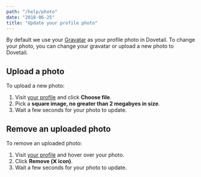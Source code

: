 ```yaml
---
path: "/help/photo"
date: "2018-06-25"
title: "Update your profile photo"
---
```


By default we use your [Gravatar](https://en.gravatar.com/) as your profile photo in Dovetail. To change your photo, you can change your gravatar or upload a new photo to Dovetail.

## Upload a photo

To upload a new photo:

1.  Visit [your profile](/account/profile) and click **Choose file**.
1.  Pick a **square image, no greater than 2 megabyes in size**.
1.  Wait a few seconds for your photo to update.

## Remove an uploaded photo

To remove an uploaded photo:

1.  Visit [your profile](/account/profile) and hover over your photo.
1.  Click **Remove (𝗫 icon)**.
1.  Wait a few seconds for your photo to update.
